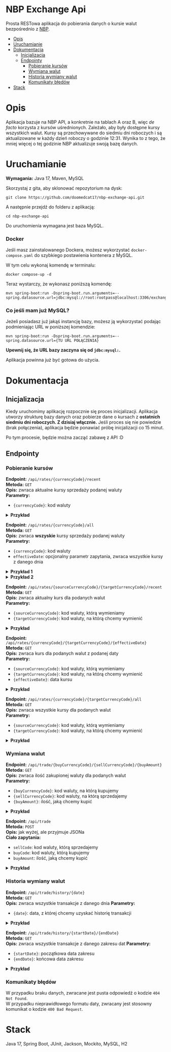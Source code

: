 # NBP Exchange Api

Prosta RESTowa aplikacja do pobierania danych o kursie walut bezpośrednio z [NBP](http://api.nbp.pl/).

- [Opis](#opis)
- [Uruchamianie](#uruchamianie)
- [Dokumentacja](#dokumentacja)
  - [Inicjalizacja](#inicjalizacja)
  - [Endpointy](#endpointy)
    - [Pobieranie kursów](#pobieranie-kursów)
    - [Wymiana walut](#wymiana-walut)
    - [Historia wymiany walut](#historia-wymiany-walut)
    - [Komunikaty błędów](#komunikaty-błędów)
- [Stack](#stack)

# Opis
Aplikacja bazuje na NBP API, a konkretnie na tablach A oraz B, więc *de facto* korzysta z kursów uśrednionych.
Zależało, aby były dostępne kursy wszystkich walut. Kursy są przechowywane do siedmiu dni roboczych i są aktualizowane w każdy dzień roboczy o godzinie 12:31.
Wynika to z tego, że mniej więcej o tej godzinie NBP aktualizuje swoją bazę danych.

# Uruchamianie

**Wymagania:** Java 17, Maven, MySQL

Skorzystaj z gita, aby sklonować repozytorium na dysk:

```
git clone https://github.com/doomedcat17/nbp-exchange-api.git
```

A następnie przejdź do folderu z aplikacją:

```
cd nbp-exchange-api
```

Do uruchomienia wymagana jest baza MySQL. 

### Docker
Jeśli masz zainstalowanego Dockera, możesz wykorzystać `docker-compose.yaml`
do szybkiego postawienia kontenera z MySQL. 

W tym celu wykonaj komendę w terminalu:

```
docker compose-up -d
```
Teraz wystarczy, że wykonasz poniższą komendę:
```
mvn spring-boot:run -Dspring-boot.run.arguments=--spring.datasource.url=jdbc:mysql://root:rootpass@localhost:3306/exchangeDb
```
### Co jeśli mam już MySQL?

Jeżeli posiadasz już jakąś instancję bazy, możesz ją wykorzystać podając podmieniając URL w poniższej komendzie:
```
mvn spring-boot:run -Dspring-boot.run.arguments=--spring.datasource.url={TU URL POŁĄCZENIA}
```
**Upewnij się, że URL bazy zaczyna się od `jdbc:mysql:`.**

Aplikacja powinna już być gotowa do użycia.

# Dokumentacja

## Inicjalizacja

Kiedy uruchomimy aplikację rozpocznie się proces inicjalizacji. Aplikacja utworzy strukturę bazy danych oraz 
pobierze dane o kursach z **ostatnich siedmiu dni roboczych. Z dzisiaj włącznie.** 
Jeśli proces się nie powiedzie (brak połączenia), aplikacja będzie ponawiać próbę inicjalizacji co 15 minut.

Po tym procesie, będzie można zacząć zabawę z API :D

## Endpointy

### Pobieranie kursów

**Endpoint:** `/api/rates/{currencyCode}/recent`  
**Metoda:** `GET`  
**Opis:** zwraca aktualne kursy sprzedaży podanej waluty  
**Parametry:**
- `{currencyCode}`: kod waluty
<details><summary><b>Przykład</b></summary>
<p>

**Zapytanie:**
```
/api/rates/USD/recent
```

Zwraca aktualne kursy sprzedaży dolara:

```json
{
    "code": "USD",
    "rates": [
        {
            "code": "IQD",
            "effectiveDate": "2021-12-01",
            "rate": 1456.742370
        },
        {
            "code": "TOP",
            "effectiveDate": "2021-12-01",
            "rate": 2.282386
        },
        {
            "code": "DZD",
            "effectiveDate": "2021-12-01",
            "rate": 138.878176
        },
        {
            "code": "SOS",
            "effectiveDate": "2021-12-01",
            "rate": 577.613620
        },
        {
            "code": "VUV",
            "effectiveDate": "2021-12-01",
            "rate": 112.827067
        },
        {
            "code": "AWG",
            "effectiveDate": "2021-12-01",
            "rate": 1.806902
        },
        {
            "code": "THB",
            "effectiveDate": "2021-12-02",
            "rate": 33.854167
        },
        {
            "code": "UZS",
            "effectiveDate": "2021-12-01",
            "rate": 10746.335079
        },
        {
            "code": "XPF",
            "effectiveDate": "2021-12-01",
            "rate": 105.358930
        }
    ]
}
```
</p>
</details>

**Endpoint:** `/api/rates/{currencyCode}/all`  
**Metoda:** `GET`  
**Opis:** zwraca **wszyskie** kursy sprzedaży podanej waluty  
**Parametry:**
- `{currencyCode}`: kod waluty
- `effectiveDate`: opcjonalny parametr zapytania, zwraca wszystkie kursy z danego dnia

<details><summary><b>Przykład 1</b></summary>
<p>

**Zapytanie:**
```
/api/rates/USD/all
```

Zwraca wszystkie kursy sprzedaży dolara:

```json
{
    "code": "USD",
    "rates": [
        {
            "code": "IQD",
            "effectiveDate": "2021-12-01",
            "rate": 1456.742370
        },
        {
            "code": "TOP",
            "effectiveDate": "2021-12-01",
            "rate": 2.282386
        },
        {
            "code": "DZD",
            "effectiveDate": "2021-12-01",
            "rate": 138.878176
        },
        {
            "code": "SOS",
            "effectiveDate": "2021-12-01",
            "rate": 577.613620
        },
        {
            "code": "VUV",
            "effectiveDate": "2021-12-01",
            "rate": 112.827067
        },
        {
            "code": "AWG",
            "effectiveDate": "2021-12-01",
            "rate": 1.806902
        },
        {
            "code": "THB",
            "effectiveDate": "2021-12-02",
            "rate": 33.854167
        },
        {
            "code": "UZS",
            "effectiveDate": "2021-12-01",
            "rate": 10746.335079
        },
        {
            "code": "XPF",
            "effectiveDate": "2021-12-01",
            "rate": 105.358930
        }
    ]
}
```
</p>
</details>
<details><summary><b>Przykład 2</b></summary>
<p>

**Zapytanie:**
```
/api/rates/USD/all?effectiveDate=2021-12-02
```

Zwraca wszystkie kursy sprzedaży dolara z dnia 2021-12-02:

```json
{
    "code": "USD",
    "rates": [
        {
            "code": "THB",
            "effectiveDate": "2021-12-02",
            "rate": 33.854167
        },
        {
            "code": "AUD",
            "effectiveDate": "2021-12-02",
            "rate": 1.406829
        },
        {
            "code": "ZAR",
            "effectiveDate": "2021-12-02",
            "rate": 15.807393
        },
        {
            "code": "CAD",
            "effectiveDate": "2021-12-02",
            "rate": 1.278521
        },
        {
            "code": "NZD",
            "effectiveDate": "2021-12-02",
            "rate": 1.466183
        },
        {
            "code": "DKK",
            "effectiveDate": "2021-12-02",
            "rate": 6.567249
        },
        {
            "code": "CLP",
            "effectiveDate": "2021-12-02",
            "rate": 839.186119
        },
        {
            "code": "CZK",
            "effectiveDate": "2021-12-02",
            "rate": 22.457159
        },
        {
            "code": "ISK",
            "effectiveDate": "2021-12-02",
            "rate": 129.465566
        }
    ]
}
```
</p>
</details>

**Endpoint:** `/api/rates/{sourceCurrencyCode}/{targetCurrencyCode}/recent`  
**Metoda:** `GET`  
**Opis:** zwraca aktualny kurs dla podanych walut  
**Parametry:**
- `{sourceCurrencyCode}`: kod waluty, którą wymieniamy
- `{targetCurrencyCode}`: kod waluty, na którą chcemy wymienić

<details><summary><b>Przykład</b></summary>
<p>

**Zapytanie:**
```
/api/rates/USD/PLN/recent
```

Zwraca aktualny kurs wymiany dolara na złotówki:

```json
{
    "code": "USD",
    "rates": [
        {
            "code": "PLN",
            "effectiveDate": "2021-12-02",
            "rate": 4.062500
        }
    ]
}
```
</p>
</details>

**Endpoint:** `/api/rates/{currencyCode}/{targetCurrencyCode}/{effectiveDate}`  
**Metoda:** `GET`  
**Opis:** zwraca kurs dla podanych walut z podanej daty  
**Parametry:**
- `{sourceCurrencyCode}`: kod waluty, którą wymieniamy
- `{targetCurrencyCode}`: kod waluty, na którą chcemy wymienić
- `{effectiveDate}`: data kursu

<details><summary><b>Przykład</b></summary>
<p>

**Zapytanie:**
```
/api/rates/USD/PLN/2021-11-29
```

Zwraca aktualny kurs wymiany dolara na złotówki z dnia 2021-11-29:

```json
{
    "code": "USD",
    "rates": [
        {
            "code": "PLN",
            "effectiveDate": "2021-11-29",
            "rate": 4.162700
        }
    ]
}
```
</p>
</details>

**Endpoint:** `/api/rates/{currencyCode}/{targetCurrencyCode}/all`  
**Metoda:** `GET`  
**Opis:** zwraca wszystkie kursy dla podanych walut  
**Parametry:**
- `{sourceCurrencyCode}`: kod waluty, którą wymieniamy
- `{targetCurrencyCode}`: kod waluty, na którą chcemy wymienić

<details><summary><b>Przykład</b></summary>
<p>

**Zapytanie:**
```
/api/rates/USD/PLN/all
```

Zwraca wszystkie kursy wymiany dolara na złotówki:

```json
{
    "code": "USD",
    "rates": [
        {
            "code": "PLN",
            "effectiveDate": "2021-12-02",
            "rate": 4.062500
        },
        {
            "code": "PLN",
            "effectiveDate": "2021-12-01",
            "rate": 4.105100
        },
        {
            "code": "PLN",
            "effectiveDate": "2021-11-30",
            "rate": 4.121400
        },
        {
            "code": "PLN",
            "effectiveDate": "2021-11-29",
            "rate": 4.162700
        },
        {
            "code": "PLN",
            "effectiveDate": "2021-11-26",
            "rate": 4.175400
        },
        {
            "code": "PLN",
            "effectiveDate": "2021-11-25",
            "rate": 4.160000
        }
    ]
}
```
</p>
</details>

### Wymiana walut

**Endpoint:** `/api/trade/{buyCurrencyCode}/{sellCurrencyCode}/{buyAmount}`  
**Metoda:** `GET`  
**Opis:** zwraca ilość zakupionej waluty dla podanych walut  
**Parametry:**
- `{buyCurrencyCode}`: kod waluty, na którą kupujemy
- `{sellCurrencyCode}`: kod waluty, na którą sprzedajemy
- `{buyAmount}`: ilość, jaką chcemy kupić

<details><summary><b>Przykład</b></summary>
<p>

**Zapytanie:**
```
/api/trade/PLN/USD/20
```

Zwraca ilość zakupionych dolarów za złotówki:

```json
{
    "date": "2021-12-03T03:21:51.997+00:00",
    "buyCode": "PLN",
    "buyAmount": 20.00,
    "sellCode": "USD",
    "sellAmount": 4.92
}
```
</p>
</details>

**Endpoint:** `/api/trade`  
**Metoda:** `POST`  
**Opis:** jak wyżej, ale przyjmuje JSONa  
**Ciało zapytania:**
- `sellCode`: kod waluty, którą sprzedajemy
- `buyCode`: kod waluty, którą kupujemy
- `buyAmount`: ilość, jaką chcemy kupić

<details><summary><b>Przykład</b></summary>
<p>

**Zapytanie:**
```
/api/trade
```

**Ciało zapytania:**
```json
{
    "sellCode": "USD",
    "buyCode": "PLN",
    "buyAmount": "1000"
}
```

Zwraca ilość zakupionych złotówek za dolary

```json
{
    "date": "2021-12-03T03:22:18.014+00:00",
    "buyCode": "PLN",
    "buyAmount": 1000.00,
    "sellCode": "USD",
    "sellAmount": 246.15
}
```
</p>
</details>

### Historia wymiany walut

**Endpoint:** `/api/trade/history/{date}`  
**Metoda:** `GET`  
**Opis:** zwraca wszystkie transakcje z danego dnia
**Parametry:**
- `{date}`: data, z której chcemy uzyskać historię transakcji

<details><summary><b>Przykład</b></summary>
<p>

**Zapytanie:**
```
/api/trade/history/2021-12-03
```

Zwraca wszystkie transakcje z dnia 2021-12-03:

```json
[
  {
    "date": "2021-12-03T01:45:41.000+00:00",
    "buyCode": "PLN",
    "buyAmount": 1000.00,
    "sellCode": "USD",
    "sellAmount": 245.98
  },
  {
    "date": "2021-12-03T01:46:19.000+00:00",
    "buyCode": "PLN",
    "buyAmount": 250.00,
    "sellCode": "USD",
    "sellAmount": 61.50
  },
  {
    "date": "2021-12-03T01:46:23.000+00:00",
    "buyCode": "PLN",
    "buyAmount": 212.00,
    "sellCode": "USD",
    "sellAmount": 52.15
  }
]
```
</p>
</details>

**Endpoint:** `/api/trade/history/{startDate}/{endDate}`  
**Metoda:** `GET`  
**Opis:** zwraca wszystkie transakcje z danego zakresu dat
**Parametry:**
- `{startDate}`: początkowa data zakresu
- `{endDate}`: końcowa data zakresu

<details><summary><b>Przykład</b></summary>
<p>

**Zapytanie:**
```
/api/trade/history/2021-12-01/2021-12-03
```

Zwraca wszystkie transakcje z zakresu od 2021-12-01 do 2021-12-03:

```json
[
  {
    "date": "2021-12-01T01:48:59.000+00:00",
    "buyCode": "AUD",
    "buyAmount": 300.00,
    "sellCode": "USD",
    "sellAmount": 211.62
  },
  {
    "date": "2021-12-02T01:49:04.000+00:00",
    "buyCode": "AUD",
    "buyAmount": 300.00,
    "sellCode": "JPY",
    "sellAmount": 23977.26
  },
  {
    "date": "2021-12-03T01:49:15.000+00:00",
    "buyCode": "AFN",
    "buyAmount": 300.00,
    "sellCode": "RUB",
    "sellAmount": 231.00
  }
]
```
</p>
</details>

### Komunikaty błędów

W przypadku braku danych, zwracane jest pusta odpowiedź o kodzie `404 Not Found`.  
W przypadku nieprawidłowego formatu daty, zwracany jest stosowny komunikat o kodzie `400 Bad Request`.


# Stack
Java 17, 
Spring Boot, JUnit, Jackson, Mockito, MySQL, H2





